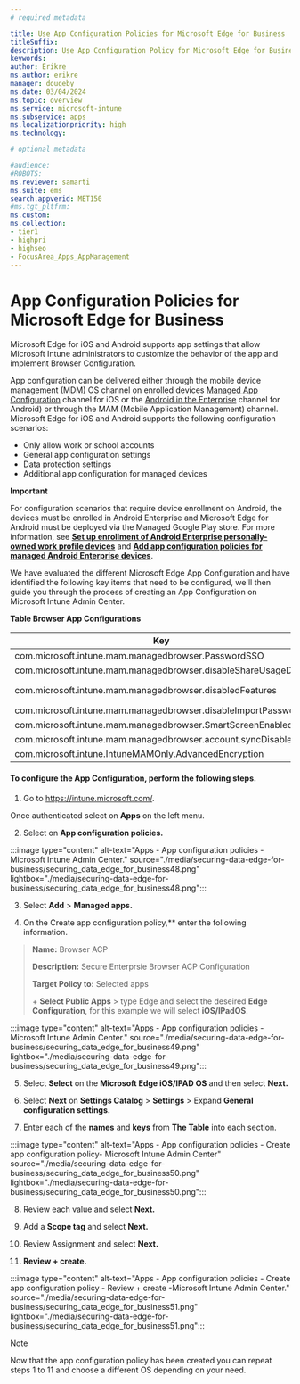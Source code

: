 ```yaml
---
# required metadata

title: Use App Configuration Policies for Microsoft Edge for Business
titleSuffix:
description: Use App Configuration Policy for Microsoft Edge for Business.
keywords:
author: Erikre
ms.author: erikre
manager: dougeby
ms.date: 03/04/2024
ms.topic: overview
ms.service: microsoft-intune
ms.subservice: apps
ms.localizationpriority: high
ms.technology:

# optional metadata

#audience:
#ROBOTS: 
ms.reviewer: samarti
ms.suite: ems
search.appverid: MET150
#ms.tgt_pltfrm:
ms.custom: 
ms.collection:
- tier1
- highpri
- highseo
- FocusArea_Apps_AppManagement
---
```


# App Configuration Policies for Microsoft Edge for Business

Microsoft Edge for iOS and Android supports app settings that allow Microsoft Intune administrators to customize the behavior of the app and implement Browser Configuration.

App configuration can be delivered either through the mobile device management (MDM) OS channel on enrolled devices [Managed App Configuration](https://developer.apple.com/library/content/samplecode/sc2279/Introduction/Intro.html) channel for iOS or the [Android in the Enterprise](https://developer.android.com/work/managed-configurations) channel for Android) or through the MAM (Mobile Application Management) channel. Microsoft Edge for iOS and Android supports the following configuration scenarios:

- Only allow work or school accounts
- General app configuration settings
- Data protection settings
- Additional app configuration for managed devices

**Important**

For configuration scenarios that require device enrollment on Android, the devices must be enrolled in Android Enterprise and Microsoft Edge for Android must be deployed via the Managed Google Play store. For more information, see [**Set up enrollment of Android Enterprise personally-owned work profile devices**](/mem/intune/enrollment/android-work-profile-enroll) and [**Add app configuration policies for managed Android Enterprise devices**](/mem/intune/apps/app-configuration-policies-use-android).

We have evaluated the different Microsoft Edge App Configuration and have identified the following key items that need to be configured, we'll then guide you through the process of creating an App Configuration on Microsoft Intune Admin Center.

**Table  Browser App Configurations**

|    Key                                                               	|    Value                                                              	|
|--------------------------------------------------------------------------	|---------------------------------------------------------------------------	|
|    com.microsoft.intune.mam.managedbrowser.PasswordSSO               	|    TRUE                                                               	|
|    com.microsoft.intune.mam.managedbrowser.disableShareUsageData     	|    TRUE                                                               	|
|    com.microsoft.intune.mam.managedbrowser.disabledFeatures          	|    password\|inprivate\|autofill\|translator\|drop\|developer tools    	|
|    com.microsoft.intune.mam.managedbrowser.disableImportPasswords    	|    TRUE                                                               	|
|    com.microsoft.intune.mam.managedbrowser.SmartScreenEnabled        	|    TRUE                                                               	|
|    com.microsoft.intune.mam.managedbrowser.account.syncDisabled      	|    TRUE                                                               	|
|    com.microsoft.intune.IntuneMAMOnly.AdvancedEncryption             	|    enabled                                                            	|

#### To configure the App Configuration, perform the following steps.

1. Go to <https://intune.microsoft.com/>.

Once authenticated select on **Apps** on the left menu.

2. Select on **App configuration policies.**

:::image type="content" alt-text="Apps - App configuration policies - Microsoft Intune Admin Center." source="./media/securing-data-edge-for-business/securing_data_edge_for_business48.png" lightbox="./media/securing-data-edge-for-business/securing_data_edge_for_business48.png":::

3. Select **Add** \> **Managed apps.**

4. On the Create app configuration policy,** enter the following information.

> **Name:** Browser ACP
>
> **Description:** Secure Enterprsie Browser ACP Configuration
>
> **Target Policy to:** Selected apps
>
> \+ **Select Public Apps** \> type Edge and select the deseired **Edge
> Configuration**, for this example we will select **iOS/IPadOS**.

:::image type="content" alt-text="Apps - App configuration policies - Microsoft Intune Admin Center." source="./media/securing-data-edge-for-business/securing_data_edge_for_business49.png" lightbox="./media/securing-data-edge-for-business/securing_data_edge_for_business49.png":::

5. Select **Select** on the **Microsoft Edge iOS/IPAD OS** and
then select **Next.**

6. Select **Next** on **Settings Catalog** \> **Settings** \>
Expand **General configuration settings.**

7. Enter each of the **names** and **keys** from **The Table**
into each section.

:::image type="content" alt-text="Apps  -  App configuration policies  -  Create app configuration policy- Microsoft Intune Admin Center" source="./media/securing-data-edge-for-business/securing_data_edge_for_business50.png" lightbox="./media/securing-data-edge-for-business/securing_data_edge_for_business50.png":::

8. Review each value and select **Next.**

9. Add a **Scope tag** and select **Next.**

10. Review Assignment and select **Next.**

11. **Review + create.**

:::image type="content" alt-text="Apps - App configuration policies - Create app configuration policy - Review + create -Microsoft Intune Admin Center." source="./media/securing-data-edge-for-business/securing_data_edge_for_business51.png" lightbox="./media/securing-data-edge-for-business/securing_data_edge_for_business51.png":::

> [!NOTE]
> Now that the app configuration policy has been created you can repeat steps 1 to 11 and choose a different OS depending on your need.
